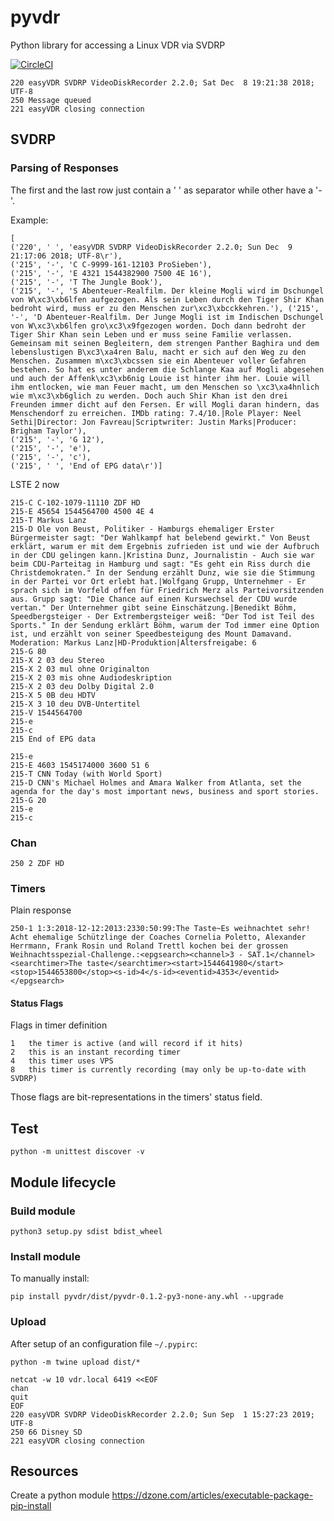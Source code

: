 # pyvdr
Python library for accessing a Linux VDR via SVDRP

[![CircleCI](https://circleci.com/gh/baschno/pyvdr/tree/master.svg?style=svg)](https://circleci.com/gh/baschno/pyvdr/tree/master)

```
220 easyVDR SVDRP VideoDiskRecorder 2.2.0; Sat Dec  8 19:21:38 2018; UTF-8
250 Message queued
221 easyVDR closing connection
```

## SVDRP
### Parsing of Responses
The first and the last row just contain a ' ' as separator while other have a '-'.

Example:
```
[
('220', ' ', 'easyVDR SVDRP VideoDiskRecorder 2.2.0; Sun Dec  9 21:17:06 2018; UTF-8\r'),
('215', '-', 'C C-9999-161-12103 ProSieben'),
('215', '-', 'E 4321 1544382900 7500 4E 16'),
('215', '-', 'T The Jungle Book'),
('215', '-', 'S Abenteuer-Realfilm. Der kleine Mogli wird im Dschungel von W\xc3\xb6lfen aufgezogen. Als sein Leben durch den Tiger Shir Khan bedroht wird, muss er zu den Menschen zur\xc3\xbcckkehren.'), ('215', '-', 'D Abenteuer-Realfilm. Der Junge Mogli ist im Indischen Dschungel von W\xc3\xb6lfen gro\xc3\x9fgezogen worden. Doch dann bedroht der Tiger Shir Khan sein Leben und er muss seine Familie verlassen. Gemeinsam mit seinen Begleitern, dem strengen Panther Baghira und dem lebenslustigen B\xc3\xa4ren Balu, macht er sich auf den Weg zu den Menschen. Zusammen m\xc3\xbcssen sie ein Abenteuer voller Gefahren bestehen. So hat es unter anderem die Schlange Kaa auf Mogli abgesehen und auch der Affenk\xc3\xb6nig Louie ist hinter ihm her. Louie will ihm entlocken, wie man Feuer macht, um den Menschen so \xc3\xa4hnlich wie m\xc3\xb6glich zu werden. Doch auch Shir Khan ist den drei Freunden immer dicht auf den Fersen. Er will Mogli daran hindern, das Menschendorf zu erreichen. IMDb rating: 7.4/10.|Role Player: Neel Sethi|Director: Jon Favreau|Scriptwriter: Justin Marks|Producer: Brigham Taylor'),
('215', '-', 'G 12'),
('215', '-', 'e'),
('215', '-', 'c'),
('215', ' ', 'End of EPG data\r')]
```

LSTE 2 now
```
215-C C-102-1079-11110 ZDF HD
215-E 45654 1544564700 4500 4E 4
215-T Markus Lanz
215-D Ole von Beust, Politiker - Hamburgs ehemaliger Erster Bürgermeister sagt: "Der Wahlkampf hat belebend gewirkt." Von Beust erklärt, warum er mit dem Ergebnis zufrieden ist und wie der Aufbruch in der CDU gelingen kann.|Kristina Dunz, Journalistin - Auch sie war beim CDU-Parteitag in Hamburg und sagt: "Es geht ein Riss durch die Christdemokraten." In der Sendung erzählt Dunz, wie sie die Stimmung in der Partei vor Ort erlebt hat.|Wolfgang Grupp, Unternehmer - Er sprach sich im Vorfeld offen für Friedrich Merz als Parteivorsitzenden aus. Grupp sagt: "Die Chance auf einen Kurswechsel der CDU wurde vertan." Der Unternehmer gibt seine Einschätzung.|Benedikt Böhm, Speedbergsteiger - Der Extrembergsteiger weiß: "Der Tod ist Teil des Sports." In der Sendung erklärt Böhm, warum der Tod immer eine Option ist, und erzählt von seiner Speedbesteigung des Mount Damavand. Moderation: Markus Lanz|HD-Produktion|Altersfreigabe: 6
215-G 80
215-X 2 03 deu Stereo
215-X 2 03 mul ohne Originalton
215-X 2 03 mis ohne Audiodeskription
215-X 2 03 deu Dolby Digital 2.0
215-X 5 0B deu HDTV
215-X 3 10 deu DVB-Untertitel
215-V 1544564700
215-e
215-c
215 End of EPG data
```
```
215-e
215-E 4603 1545174000 3600 51 6
215-T CNN Today (with World Sport)
215-D CNN's Michael Holmes and Amara Walker from Atlanta, set the agenda for the day's most important news, business and sport stories.
215-G 20
215-e
215-c
```

### Chan
```
250 2 ZDF HD
```


### Timers

Plain response
```
250-1 1:3:2018-12-12:2013:2330:50:99:The Taste~Es weihnachtet sehr! Acht ehemalige Schützlinge der Coaches Cornelia Poletto, Alexander Herrmann, Frank Rosin und Roland Trettl kochen bei der grossen Weihnachtsspezial-Challenge.:<epgsearch><channel>3 - SAT.1</channel><searchtimer>The taste</searchtimer><start>1544641980</start><stop>1544653800</stop><s-id>4</s-id><eventid>4353</eventid></epgsearch>
```

#### Status Flags
Flags in timer definition
```
1   the timer is active (and will record if it hits)
2   this is an instant recording timer
4   this timer uses VPS
8   this timer is currently recording (may only be up-to-date with SVDRP)
```
Those flags are bit-representations in the timers' status field.

## Test
```
python -m unittest discover -v
```

## Module lifecycle
### Build module
```
python3 setup.py sdist bdist_wheel
```

### Install module
To manually install:
```
pip install pyvdr/dist/pyvdr-0.1.2-py3-none-any.whl --upgrade
```

### Upload
After setup of an configuration file `~/.pypirc`:
```
python -m twine upload dist/*
```

```
netcat -w 10 vdr.local 6419 <<EOF
chan
quit
EOF
220 easyVDR SVDRP VideoDiskRecorder 2.2.0; Sun Sep  1 15:27:23 2019; UTF-8
250 66 Disney SD
221 easyVDR closing connection
```

## Resources
Create a python module https://dzone.com/articles/executable-package-pip-install
